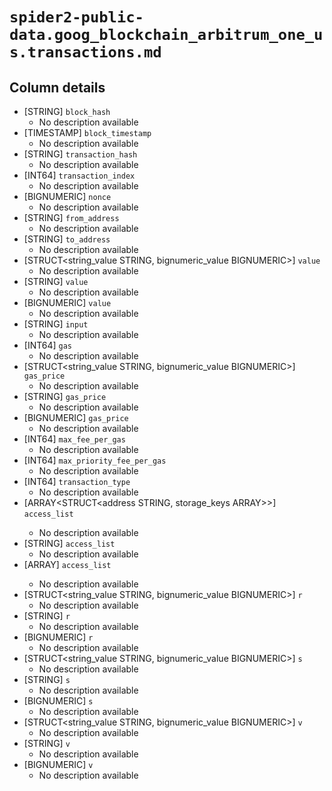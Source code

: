 # `spider2-public-data.goog_blockchain_arbitrum_one_us.transactions.md`

## Column details

* [STRING]    `block_hash`
  - No description available
* [TIMESTAMP]    `block_timestamp`
  - No description available
* [STRING]    `transaction_hash`
  - No description available
* [INT64]    `transaction_index`
  - No description available
* [BIGNUMERIC]    `nonce`
  - No description available
* [STRING]    `from_address`
  - No description available
* [STRING]    `to_address`
  - No description available
* [STRUCT<string_value STRING, bignumeric_value BIGNUMERIC>]    `value`
  - No description available
* [STRING]    `value`
  - No description available
* [BIGNUMERIC]    `value`
  - No description available
* [STRING]    `input`
  - No description available
* [INT64]    `gas`
  - No description available
* [STRUCT<string_value STRING, bignumeric_value BIGNUMERIC>]    `gas_price`
  - No description available
* [STRING]    `gas_price`
  - No description available
* [BIGNUMERIC]    `gas_price`
  - No description available
* [INT64]    `max_fee_per_gas`
  - No description available
* [INT64]    `max_priority_fee_per_gas`
  - No description available
* [INT64]    `transaction_type`
  - No description available
* [ARRAY<STRUCT<address STRING, storage_keys ARRAY<STRING>>>]    `access_list`
  - No description available
* [STRING]    `access_list`
  - No description available
* [ARRAY<STRING>]    `access_list`
  - No description available
* [STRUCT<string_value STRING, bignumeric_value BIGNUMERIC>]    `r`
  - No description available
* [STRING]    `r`
  - No description available
* [BIGNUMERIC]    `r`
  - No description available
* [STRUCT<string_value STRING, bignumeric_value BIGNUMERIC>]    `s`
  - No description available
* [STRING]    `s`
  - No description available
* [BIGNUMERIC]    `s`
  - No description available
* [STRUCT<string_value STRING, bignumeric_value BIGNUMERIC>]    `v`
  - No description available
* [STRING]    `v`
  - No description available
* [BIGNUMERIC]    `v`
  - No description available

